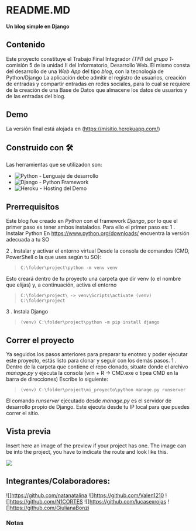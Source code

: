 # README.MD
**Un blog simple en Django**

## Contenido
Este proyecto constituye el Trabajo Final Integrador _(TFI)_ del _grupo 1_-comisión 5 de la unidad II del Informatorio, Desarrollo Web.  El mismo consta del desarrollo de una _Web App_ del tipo _blog_, con la tecnología de Python/Django 
La aplicación debe admitir el registro de usuarios, creación de entradas  y compartir entradas en redes sociales, para lo cual se requiere de la creación de una Base de Datos que almacene los datos de usuarios y de las entradas del blog.

## Demo
La versión final está alojada en (https://misitio.herokuapp.com/)

## Construido con 🛠️
Las herramientas que se utilizadon son:

* ![Python](https://img.shields.io/badge/python-3670A0?style=for-the-badge&logo=python&logoColor=ffdd54) - Lenguaje de desarrollo
* ![Django](https://img.shields.io/badge/django-%23092E20.svg?style=for-the-badge&logo=django&logoColor=white) - Python Framework
* ![Heroku](https://img.shields.io/badge/heroku-%23430098.svg?style=for-the-badge&logo=heroku&logoColor=white) - Hosting del Demo

## Prerrequisitos
Este blog fue creado en _Python_ con el framework _Django_, por lo que el primer paso es tener ambos instalados.
Para ello el primer paso es:
1 . Instalar Python
En https://www.python.org/downloads/ encuentra la versión adecuada a tu SO

2 . Instalar y activar el entorno virtual
Desde la consola de comandos (CMD, PowerShell o la que uses según tu SO):

>``C:\folder\project\python -m venv venv``

Esto creará dentro de tu proyecto una carpeta que dir venv (o el nombre que elijas) y, a continuación, activa el entorno

>``C:\folder\project\ -> venv\Scripts\activate
>(venv) C:\folder\project``

3 . Instala Django

>``(venv) C:\folder\project\python -m pip install django``

## Correr el proyecto
Ya seguidos los pasos anteriores para preparar tu enotnro y poder ejecutar este proyecto, estás listo para clonar y seguir con los demás pasos.
1 . Dentro de la carpeta que contiene el repo clonado, situate donde el archivo _manage.py_ y ejecuta la consola (win + R -> CMD.exe o tipea CMD en la barra de direcciones)
Escribe lo siguiente:

>``(venv) C:\folder\project\mi_proyecto\python manage.py runserver``

El comando _runserver_ ejecutado desde _manage.py_ es el servidor de desarrollo propio de Django. Este ejecuta desde tu IP local para que puedes correr el sitio.

## Vista previa
Insert here an image of the preview if your project has one. The image can be into the project, you have to indicate the route and look like this.

![](/preview.jpg)

## Integrantes/Colaboradores:

![]https://github.com/natanatalina
![]https://github.com/Valen1210
![]https://github.com/N1CORTES
![]https://github.com/lucasexrojas
![]https://github.com/GiulianaBonzi

### Notas